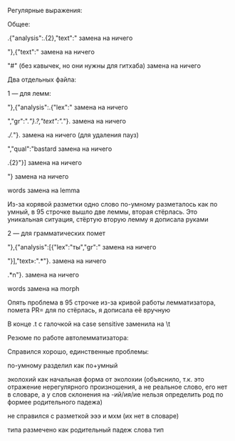 Регулярные выражения:

Общее:

.{"analysis":.{2},"text":" замена на ничего

"},{"text":" замена на ничего

"#" (без кавычек, но они нужны для гитхаба) замена на ничего


Два отдельных файла:

1 — для лемм:

"},{"analysis":.{"lex":" замена на ничего

","gr":".*"}.?,"text":".*"}. замена на ничего

.*/.*"}. замена на ничего (для удаления пауз)

","qual":"bastard замена на ничего

.{2}"}] замена на ничего

"} замена на ничего

words замена на lemma

Из-за корявой разметки одно слово по-умному разметалось как по умный, в 95 строчке вышло две леммы, вторая стёрлась. Это уникальная ситуация, стёртую вторую лемму я дописала руками 

2 — для грамматических помет

"},{"analysis":[{"lex":"ты","gr":" замена на ничего

"}],"text»:".*"}. замена на ничего

.*n"}. замена на ничего

words замена на morph

Опять проблема в 95 строчке из-за кривой работы лемматизатора, помета PR= для по стёрлась, я дописала её вручную

В конце .t c галочкой на case sensitive заменила на \t

Резюме по работе автолемматизатора:

Справился хорошо, единственные проблемы:

по-умному разделил как по+умный

эколохий как начальная форма от эколохии (объяснило, т.к. это отражение нерегулярного произношения, а не реальное слово, 
его нет в словаре, а у слов склонения на -ий/ия/ие нельзя определить род по формее родительного падежа)

не справился с разметкой эээ и мхм (их нет в словаре)

типа размечено как родительный падеж слова тип
